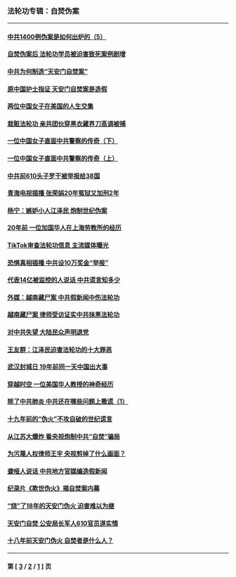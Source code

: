 ### 法轮功专辑：自焚伪案
---
#### [中共1400例伪案是如何出炉的（5）](../../pages/nf5562/n13226831.md?10200430) 
#### [自焚伪案后 法轮功学员被迫害致死案例剧增](../../pages/nf5562/n13190600.md?10200430) 
#### [中共为何制造“天安门自焚案”](../../pages/nf5562/n13183270.md?10200430) 
#### [原中国护士指证 天安门自焚案是造假](../../pages/nf5562/n13172289.md?10200430) 
#### [两位中国女子在美国的人生交集](../../pages/nf5562/n13156138.md?10200430) 
#### [栽赃法轮功 亲共团伙穿黑衣藏界刀高调被捕](../../pages/nf5562/n13073780.md?10200430) 
#### [一位中国女子直面中共警察的传奇（下）](../../pages/nf5562/n12989706.md?10200430) 
#### [一位中国女子直面中共警察的传奇（上）](../../pages/nf5562/n12985072.md?10200430) 
#### [中共前610头子罗干被举报给38国](../../pages/nf5562/n12975419.md?10200430) 
#### [青海电视插播 张荣娟20年冤狱又加刑2年](../../pages/nf5562/n12738166.md?10200430) 
#### [杨宁：嫉妒小人江泽民 炮制世纪伪案](../../pages/nf5562/n12724108.md?10200430) 
#### [20年前 一位加国华人在上海劳教所的经历](../../pages/nf5562/n12707932.md?10200430) 
#### [TikTok审查法轮功信息 主流媒体曝光](../../pages/nf5562/n12362336.md?10200430) 
#### [恐惧真相插播 中共设10万奖金“举报”](../../pages/nf5562/n12306396.md?10200430) 
#### [代表14亿被监控的人说话 中共谎言知多少](../../pages/nf5562/n12297484.md?10200430) 
#### [外媒：越南藏尸案 中共假新闻中伤法轮功](../../pages/nf5562/n12264411.md?10200430) 
#### [越南藏尸案 律师受访证实中共抹黑法轮功](../../pages/nf5562/n12261878.md?10200430) 
#### [对中共失望 大陆民众声明退党](../../pages/nf5562/n12187315.md?10200430) 
#### [王友群：江泽民迫害法轮功的十大罪恶](../../pages/nf5562/n12169074.md?10200430) 
#### [武汉封城日 19年前同一天中国出大事](../../pages/nf5562/n12150901.md?10200430) 
#### [穿越时空  一位美国华人教授的神奇经历](../../pages/nf5562/n12097460.md?10200430) 
#### [除了中共肺炎 中共还在哪些问题上撒谎（1）](../../pages/nf5562/n11955770.md?10200430) 
#### [十九年前的“伪火”不攻自破的世纪谎言](../../pages/nf5562/n11813238.md?10200430) 
#### [从江苏大爆炸 看央视炮制中共“自焚”骗局](../../pages/nf5562/n11140275.md?10200430) 
#### [为污蔑人权律师王宇 央视剪掉了什么画面？](../../pages/nf5562/n11130142.md?10200430) 
#### [聋哑人说话 中共地方官媒编造假新闻](../../pages/nf5562/n11006067.md?10200430) 
#### [纪录片《欺世伪火》揭自焚案内幕](../../pages/nf5562/n11002664.md?10200430) 
#### [“烧”了18年的天安门伪火 迫害难以为继](../../pages/nf5562/n10996660.md?10200430) 
#### [天安门自焚 公安局长军人610官员道实情](../../pages/nf5562/n10997098.md?10200430) 
#### [十八年前天安门伪火 自焚者是什么人？](../../pages/nf5562/n10996556.md?10200430) 

---
#### 第 [ [3](./3.md?10200430) / [2](./2.md?10200430) / [1](./1.md?10200430) ] 页
